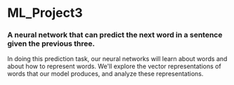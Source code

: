 # ML_Project3
### A neural network that can predict the next word in a sentence given the previous three.
In doing this prediction task, our neural networks will learn about words and about how to represent words. We'll explore the vector representations of words that our model produces, and analyze these representations.

